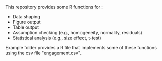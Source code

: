 This repository provides some R functions for :
* Data shaping
* Figure output
* Table output
* Assumption checking (e.g., homogeneity, normality, residuals)
* Statistical analysis (e.g., size effect, t-test)

Example folder provides a R file that implements some of these functions using the csv file "engagement.csv".
